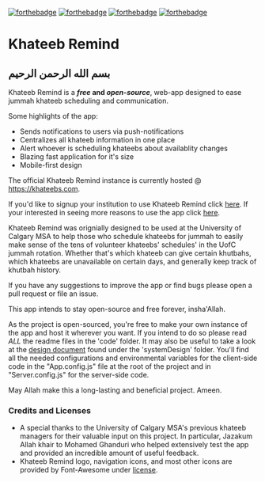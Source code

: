 [![forthebadge](https://forthebadge.com/images/badges/made-with-vue.svg)](https://forthebadge.com)
[![forthebadge](https://forthebadge.com/images/badges/open-source.svg)](https://forthebadge.com)
[![forthebadge](https://forthebadge.com/images/badges/contains-technical-debt.svg)](https://forthebadge.com)
[![forthebadge](https://forthebadge.com/images/badges/contains-tasty-spaghetti-code.svg)](https://forthebadge.com)

# Khateeb Remind

## بسم الله الرحمن الرحيم

Khateeb Remind is a __*free* and *open-source*__, web-app designed to ease jummah khateeb scheduling and communication. 

Some highlights of the app:
* Sends notifications to users via push-notifications
* Centralizes all khateeb information in one place
* Alert whoever is scheduling khateebs about availablity changes
* Blazing fast application for it's size
* Mobile-first design

The official Khateeb Remind instance is currently hosted @ https://khateebs.com.

If you'd like to signup your institution to use Khateeb Remind click [here](https://khateebs.com).
If your interested in seeing more reasons to use the app click [here](https://khateebs.com/usecase).

Khateeb Remind was orignially designed to be used at the University of Calgary MSA to help those who schedule khateebs for jummah to easily make sense of the tens of volunteer khateebs' schedules' in the UofC jummah rotation. Whether that's which khateeb can give certain khutbahs, which khateebs are unavailable on certain days, and generally keep track of khutbah history.

If you have any suggestions to improve the app or find bugs please open a pull request or file an issue.

This app intends to stay open-source and free forever, insha'Allah.

As the project is open-sourced, you're free to make your own instance of the app and host it wherever you want. If you intend to do so please read *ALL* the readme files in the 'code' folder. It may also be useful to take a look at the [design document](https://github.com/moomoolive/khateeb_remind/blob/master/systemDesign/README.md) found under the 'systemDesign' folder. You'll find all the needed configurations and environmental variables for the client-side code in the "App.config.js" file at the root of the project and in "Server.config.js" for the server-side code.

May Allah make this a long-lasting and beneficial project. Ameen.

### Credits and Licenses
* A special thanks to the University of Calgary MSA's previous khateeb managers for their valuable input on this project. In particular, Jazakum Allah khair to Mohamed Ghanduri who helped extensively test the app and provided an incredible amount of useful feedback.
* Khateeb Remind logo, navigation icons, and most other icons are provided by Font-Awesome under [license](https://fontawesome.com/license/free).                               
